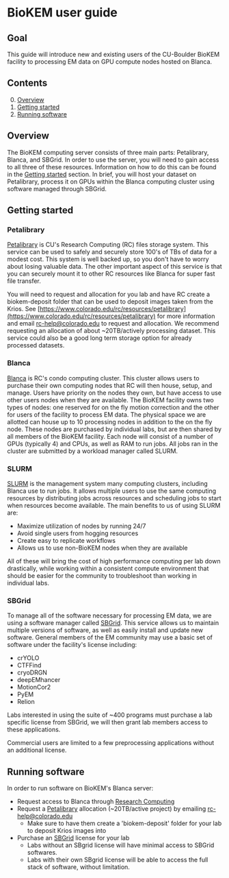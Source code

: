 # BioKEM user guide

## Goal
This guide will introduce new and existing users of the CU-Boulder BioKEM facility to processing EM data on GPU compute nodes hosted on Blanca.

## Contents

0. [Overview](#overview)
0. [Getting started](#getting-started)
0. [Running software](#running-software)

## Overview
The BioKEM computing server consists of three main parts: Petalibrary, Blanca, and SBGrid. In order to use the server, you will need to gain access to all three of these resources. Information on how to do this can be found in the [Getting started](#getting-started) section. In brief, you will host your dataset on Petalibrary, process it on GPUs within the Blanca computing cluster using software managed through SBGrid.

## Getting started

### Petalibrary
[Petalibrary](https://www.colorado.edu/rc/resources/petalibrary) is CU's Research Computing (RC) files storage system. This service can be used to safely and securely store 100's of TBs of data for a modest cost. This system is well backed up, so you don't have to worry about losing valuable data. The other important aspect of this service is that you can securely mount it to other RC resources like Blanca for super fast file transfer.

You will need to request and allocation for you lab and have RC create a biokem-deposit folder that can be used to deposit images taken from the Krios. See [https://www.colorado.edu/rc/resources/petalibrary](https://www.colorado.edu/rc/resources/petalibrary) for more information and email [rc-help@colorado.edu](rc-help@colorado.edu) to request and allocation. We recommend requesting an allocation of about ~20TB/actively processing dataset. This service could also be a good long term storage option for already processed datasets.

### Blanca
[Blanca](https://www.colorado.edu/rc/resources/blanca) is RC's condo computing cluster. This cluster allows users to purchase their own computing nodes that RC will then house, setup, and manage. Users have priority on the nodes they own, but have access to use other users nodes when they are available. The BioKEM facility owns two types of nodes: one reserved for on the fly motion correction and the other for users of the facility to process EM data. The physical space we are allotted can house up to 10 processing nodes in addition to the on the fly node. These nodes are purchased by individual labs, but are then shared by all members of the BioKEM facility. Each node will consist of a number of GPUs (typically 4) and CPUs, as well as RAM to run jobs. All jobs ran in the cluster are submitted by a workload manager called SLURM.

### SLURM
[SLURM](https://slurm.schedmd.com) is the management system many computing clusters, including Blanca use to run jobs. It allows multiple users to use the same computing resources by distributing jobs across resources and scheduling jobs to start when resources become available. The main benefits to us of using SLURM are:

  - Maximize utilization of nodes by running 24/7
  - Avoid single users from hogging resources
  - Create easy to replicate workflows
  - Allows us to use non-BioKEM nodes when they are available

All of these will bring the cost of high performance computing per lab down drastically, while working within a consistent compute environment that should be easier for the community to troubleshoot than working in individual labs.

### SBGrid
To manage all of the software necessary for processing EM data, we are using a software manager called [SBGrid](https://sbgrid.org). This service allows us to maintain multiple versions of software, as well as easily install and update new software. General members of the EM community may use a basic set of software under the facility's license including:
  - crYOLO
  - CTFFind
  - cryoDRGN
  - deepEMhancer
  - MotionCor2
  - PyEM
  - Relion

Labs interested in using the suite of ~400 programs must purchase a lab specific license from SBGrid, we will then grant lab members access to these applications.

Commercial users are limited to a few preprocessing applications without an additional license.

## Running software
In order to run software on BioKEM's Blanca server:
  - Request access to Blanca through [Research Computing](https://rcamp.rc.colorado.edu/accounts/account-request/create/organization)
  - Request a [Petalibrary](#petalibrary) allocation (~20TB/active project) by emailing [rc-help@colorado.edu](rc-help@colorado.edu)
    * Make sure to have them create a 'biokem-deposit' folder for your lab to deposit Krios images into
  -  Purchase an [SBGrid](#sbgrid) license for your lab
     * Labs without an SBgrid license will have minimal access to SBGrid softwares.
     * Labs with their own SBgrid license will be able to access the full stack of software, without limitation.
